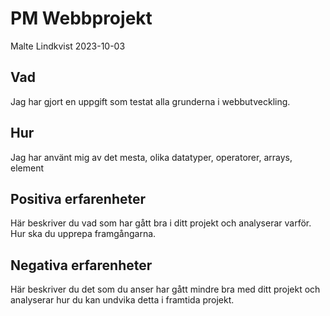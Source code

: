 # PM Webbprojekt

Malte Lindkvist 2023-10-03

## Vad

Jag har gjort en uppgift som testat alla grunderna i webbutveckling.

## Hur

Jag har använt mig av det mesta, olika datatyper, operatorer, arrays, element

## Positiva erfarenheter

Här beskriver du vad som har gått bra i ditt projekt och analyserar varför. Hur ska du upprepa framgångarna.

## Negativa erfarenheter

Här beskriver du det som du anser har gått mindre bra med ditt projekt och analyserar hur du kan undvika detta i framtida projekt.
